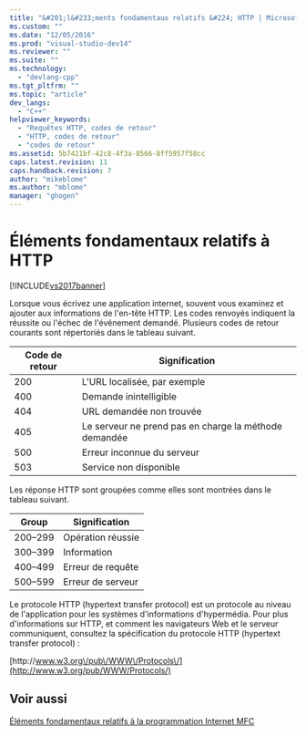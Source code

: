 ```yaml
---
title: "&#201;l&#233;ments fondamentaux relatifs &#224; HTTP | Microsoft Docs"
ms.custom: ""
ms.date: "12/05/2016"
ms.prod: "visual-studio-dev14"
ms.reviewer: ""
ms.suite: ""
ms.technology: 
  - "devlang-cpp"
ms.tgt_pltfrm: ""
ms.topic: "article"
dev_langs: 
  - "C++"
helpviewer_keywords: 
  - "Requêtes HTTP, codes de retour"
  - "HTTP, codes de retour"
  - "codes de retour"
ms.assetid: 5b7421bf-42c8-4f3a-8566-8ff5957f58cc
caps.latest.revision: 11
caps.handback.revision: 7
author: "mikeblome"
ms.author: "mblome"
manager: "ghogen"
---
```

# &#201;l&#233;ments fondamentaux relatifs &#224; HTTP
[!INCLUDE[vs2017banner](../assembler/inline/includes/vs2017banner.md)]

Lorsque vous écrivez une application internet, souvent vous examinez et ajouter aux informations de l'en\-tête HTTP.  Les codes renvoyés indiquent la réussite ou l'échec de l'événement demandé.  Plusieurs codes de retour courants sont répertoriés dans le tableau suivant.  
  
|Code de retour|Signification|  
|--------------------|-------------------|  
|200|L'URL localisée, par exemple|  
|400|Demande inintelligible|  
|404|URL demandée non trouvée|  
|405|Le serveur ne prend pas en charge la méthode demandée|  
|500|Erreur inconnue du serveur|  
|503|Service non disponible|  
  
 Les réponse HTTP sont groupées comme elles sont montrées dans le tableau suivant.  
  
|Group|Signification|  
|-----------|-------------------|  
|200–299|Opération réussie|  
|300–399|Information|  
|400–499|Erreur de requête|  
|500–599|Erreur de serveur|  
  
 Le protocole HTTP \(hypertext transfer protocol\) est un protocole au niveau de l'application pour les systèmes d'informations d'hypermédia.  Pour plus d'informations sur HTTP, et comment les navigateurs Web et le serveur communiquent, consultez la spécification du protocole HTTP \(hypertext transfer protocol\) :  
  
 [http:\/\/www.w3.org\/pub\/WWW\/Protocols\/](http://www.w3.org/pub/WWW/Protocols/)  
  
## Voir aussi  
 [Éléments fondamentaux relatifs à la programmation Internet MFC](../mfc/mfc-internet-programming-basics.md)